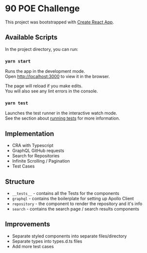 # 90 POE Challenge

This project was bootstrapped with [Create React App](https://github.com/facebook/create-react-app).

## Available Scripts

In the project directory, you can run:

### `yarn start`

Runs the app in the development mode.\
Open [http://localhost:3000](http://localhost:3000) to view it in the browser.

The page will reload if you make edits.\
You will also see any lint errors in the console.

### `yarn test`

Launches the test runner in the interactive watch mode.\
See the section about [running tests](https://facebook.github.io/create-react-app/docs/running-tests) for more information.

## Implementation
- CRA with Typescript
- GraphQL GitHub requests
- Search for Repositories
- Infinite Scrolling / Pagination
- Test Cases

## Structure
- ```__tests__``` - contains all the Tests for the components
- ```graphql``` - contains the boilerplate for setting up Apollo Client
- ```repository``` - the component to render the repository and it's info
- ```search``` - contains the search page / search results components
 
## Improvements
- Separate styled components into separate files/directory
- Separate types into types.d.ts files 
- Add more test cases